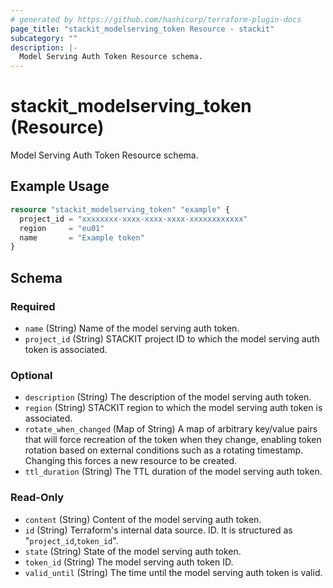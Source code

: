 ```yaml
---
# generated by https://github.com/hashicorp/terraform-plugin-docs
page_title: "stackit_modelserving_token Resource - stackit"
subcategory: ""
description: |-
  Model Serving Auth Token Resource schema.
---
```


# stackit_modelserving_token (Resource)

Model Serving Auth Token Resource schema.

## Example Usage

```terraform
resource "stackit_modelserving_token" "example" {
  project_id = "xxxxxxxx-xxxx-xxxx-xxxx-xxxxxxxxxxxx"
  region     = "eu01"
  name       = "Example token"
}
```

<!-- schema generated by tfplugindocs -->
## Schema

### Required

- `name` (String) Name of the model serving auth token.
- `project_id` (String) STACKIT project ID to which the model serving auth token is associated.

### Optional

- `description` (String) The description of the model serving auth token.
- `region` (String) STACKIT region to which the model serving auth token is associated.
- `rotate_when_changed` (Map of String) A map of arbitrary key/value pairs that will force recreation of the token when they change, enabling token rotation based on external conditions such as a rotating timestamp. Changing this forces a new resource to be created.
- `ttl_duration` (String) The TTL duration of the model serving auth token.

### Read-Only

- `content` (String) Content of the model serving auth token.
- `id` (String) Terraform's internal data source. ID. It is structured as "`project_id`,`token_id`".
- `state` (String) State of the model serving auth token.
- `token_id` (String) The model serving auth token ID.
- `valid_until` (String) The time until the model serving auth token is valid.
